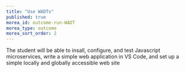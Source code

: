 ```yaml
---
title: "Use WADTs"
published: true
morea_id: outcome-run-WADT
morea_type: outcome
morea_sort_order: 2
---
```


The student will be able to insall, configure, and test Javascript microservices, 
write a simple web application in VS Code, and set up a simple locally and globally accessible web site
